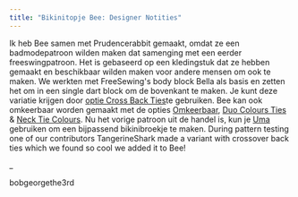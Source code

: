 ```yaml
---
title: "Bikinitopje Bee: Designer Notities"
---
```


Ik heb Bee samen met Prudencerabbit gemaakt, omdat ze een badmodepatroon wilden maken dat samenging met een eerder freeswingpatroon. Het is gebaseerd op een kledingstuk dat ze hebben gemaakt en beschikbaar wilden maken voor andere mensen om ook te maken. We werkten met FreeSewing's body block Bella als basis en zetten het om in een single dart block om de bovenkant te maken. Je kunt deze variatie krijgen door [optie Cross Back Ties](/docs/designs/bee/options/crossbackties/)te gebruiken. Bee kan ook omkeerbaar worden gemaakt met de opties [Omkeerbaar](/docs/designs/bee/options/reversible), [Duo Colours Ties](/docs/designs/bee/options/duocolorties) & [Neck Tie Colours](/docs/designs/bee/options/necktiecolours). Nu het vorige patroon uit de handel is, kun je [Uma](docs/designs/uma) gebruiken om een bijpassend bikinibroekje te maken. During pattern testing one of our contributors TangerineShark made a variant with crossover back ties which we found so cool we added it to Bee!

_

bobgeorgethe3rd

